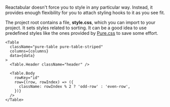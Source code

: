 Reactabular doesn't force you to style in any particular way. Instead, it provides enough flexibility for you to attach styling hooks to it as you see fit.

The project root contains a file, **style.css**, which you can import to your project. It sets styles related to sorting. It can be a good idea to use predefined styles like the ones provided by [Pure.css](http://purecss.io/) to save some effort.

```react
<Table
  className="pure-table pure-table-striped"
  columns={columns}
  data={data}
>
  <Table.Header className="header" />

  <Table.Body
    rowKey="id"
    row={(row, rowIndex) => ({
      className: rowIndex % 2 ? 'odd-row' : 'even-row',
    })}
  />
</Table>
```

